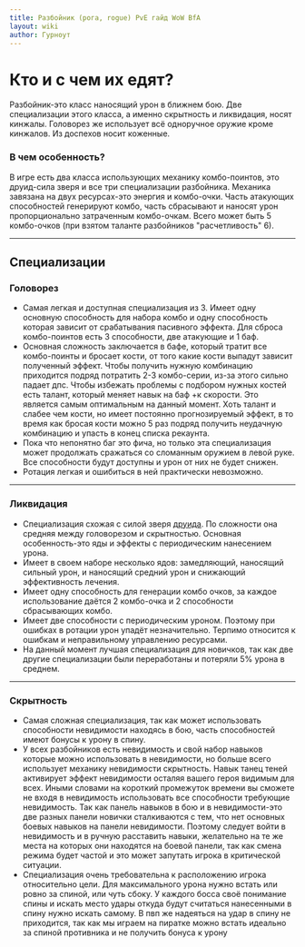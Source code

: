 ```yaml
---
title: Разбойник (рога, rogue) PvE гайд WoW BfA
layout: wiki
author: Гурноут
---
```


# Кто и с чем их едят?

Разбойник-это класс наносящий урон в ближнем бою. Две специализации этого класса, а именно скрытность и ликвидация, носят кинжалы. Головорез же использует всё одноручное оружие кроме кинжалов. Из доспехов носит коженные.

### В чем особенность?

В игре есть два класса использующих механику комбо-поинтов, это друид-сила зверя и все три специализации разбойника. Механика завязана на двух ресурсах-это энергия и комбо-очки. Часть атакующих способностей генерируют комбо, часть сбрасывают и наносят урон пропорционально затраченным комбо-очкам. Всего может быть 5 комбо-очков (при взятом таланте разбойников "расчетливость" 6).

<hr>

## Специализации

### Головорез

* Самая легкая и доступная специализация из 3. Имеет одну основную способность для набора комбо и одну способность которая зависит от срабатывания пасивного эффекта. Для сброса комбо-поинтов есть 3 способности, две атакующие и 1 баф.
* Основная сложность заключается в бафе, который тратит все комбо-поинты и бросает кости, от того какие кости выпадут зависит полученный эффект. Чтобы получить нужную комбинацию приходится подряд потратить 2-3 комбо-серии, из-за этого сильно падает дпс. Чтобы избежать проблемы с подбором нужных костей есть талант, который меняет навык на баф +к скорости. Это является самым оптимальным на данный момент. Хоть талант и слабее чем кости, но имеет постоянно прогнозируемый эффект, в то время как бросая кости можно 5 раз подряд получить неудачную комбинацию и упасть в конец списка рекаунта.
* Пока что непонятно баг это фича, но только эта специализация может продолжать сражаться со сломанным оружием в левой руке. Все способности будут доступны и урон от них не будет снижен.
* Ротация легкая и ошибиться в ней практически невозможно.

<hr>

### Ликвидация

* Специализация схожая с силой зверя [друида](/wiki/classes/druid). По сложности она средняя между головорезом и скрытностью. Основная особенность-это яды и эффекты с периодическим нанесением урона.
* Имеет в своем наборе несколько ядов: замедляющий, наносящий сильный урон, и наносящий средний урон и снижающий эффективность лечения.
* Имеет одну способность для генерации комбо очков, за каждое использование даётся 2 комбо-очка и 2 способности сбрасывающих комбо.
* Имеет две способности с периодическим уроном. Поэтому при ошибках в ротации урон упадёт незначительно. Терпимо относится к ошибкам и неправильному управлению ресурсами.
* На данный момент лучшая специализация для новичков, так как две другие специализации были переработаны и потеряли 5% урона в среднем.

<hr>

### Скрытность

* Самая сложная специализация, так как может использовать способности невидимости находясь в бою, часть способностей имеют бонусы к урону в спину.
* У всех разбойников есть невидимость и свой набор навыков которые можно использовать в невидимости, но больше всего использует механику невидимости скрытность. Навык танец теней активирует эффект невидимости осталяя вашего героя видимым для всех. Иными словами на короткий промежуток времени вы сможете не входя в невидимость использовать все способности требующие невидимость. Так как панель навыков в бою и в невидимости-это две разных панели новички сталкиваются с тем, что нет основных боевых навыков на панели невидимости. Поэтому следует войти в невидимость и в ручную расставить навыки, желательно на те же места на которых они находятся на боевой панели, так как смена режима будет частой и это может запутать игрока в критической ситуации.
* Специализация очень требовательна к расположению игрока относительно цели. Для максимального урона нужно встать или ровно за спиной, или чуть сбоку. У каждого босса своё понимание спины и искать место удары откуда будут считаться нанесенными в спину нужно искать самому. В пвп же надеяться на удар в спину не приходится, так как мы играем на пиратке можно встать идеально за спиной противника и не получить бонуса к урону
